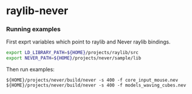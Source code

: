 # raylib-never

### Running examples

First exprt variables which point to raylib and Never raylib bindings.

```bash
export LD_LIBRARY_PATH=${HOME}/projects/raylib/src
export NEVER_PATH=${HOME}/projects/never/sample/lib
```

Then run examples:

```
${HOME}/projects/never/build/never -s 400 -f core_input_mouse.nev
${HOME}/projects/never/build/never -s 400 -f models_waving_cubes.nev
```

